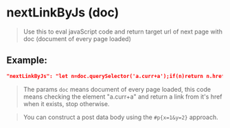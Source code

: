 # nextLinkByJs (doc)
>Use this to eval javaScript code and return target url of next page with doc (document of every page loaded)

Example:
--
```JSON
"nextLinkByJs": "let n=doc.querySelector('a.curr+a');if(n)return n.href.replace(/^javascript:.*\\((\\d+)'\\);/,'$1_.html');"
```
>The params `doc` means document of every page loaded, this code means checking the element "a.curr+a" and return a link from it's href when it exists, stop otherwise.

>You can construct a post data body using the `#p{x=1&y=2}` approach.